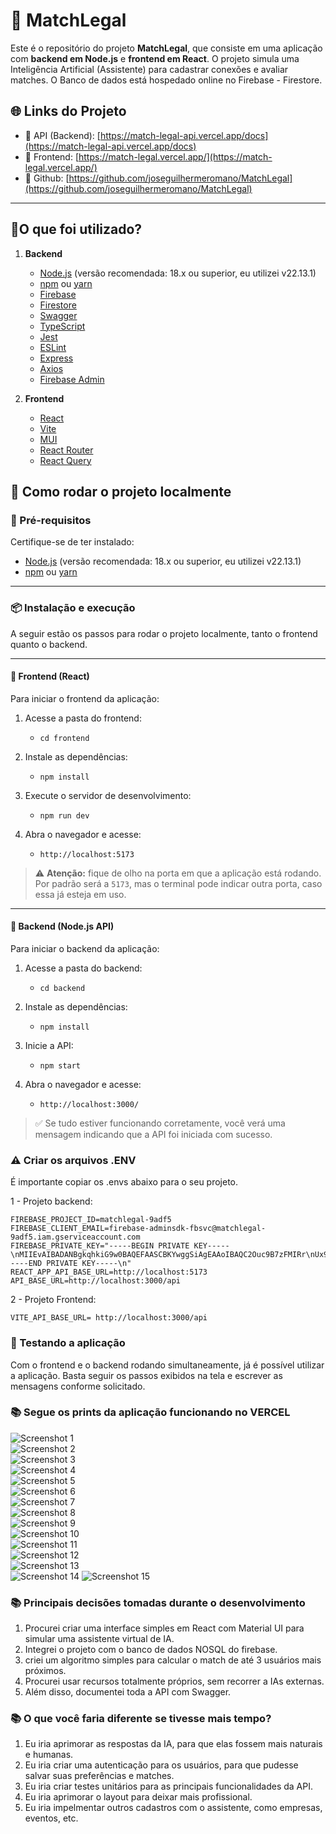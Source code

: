 # 🎯 MatchLegal

Este é o repositório do projeto **MatchLegal**, que consiste em uma aplicação com **backend em Node.js** e **frontend em React**.
O projeto simula uma Inteligência Artificial (Assistente) para cadastrar conexões e avaliar matches. 
O Banco de dados está hospedado online no Firebase - Firestore. 

## 🌐 Links do Projeto

- 🔗 API (Backend): [https://match-legal-api.vercel.app/docs](https://match-legal-api.vercel.app/docs)
- 🔗 Frontend: [https://match-legal.vercel.app/](https://match-legal.vercel.app/)
- 🔗 Github: [https://github.com/joseguilhermeromano/MatchLegal](https://github.com/joseguilhermeromano/MatchLegal)

---

## 🚀O que foi utilizado?

1. **Backend**
   - [Node.js](https://nodejs.org/) (versão recomendada: 18.x ou superior, eu utilizei v22.13.1)
   - [npm](https://www.npmjs.com/) ou [yarn](https://yarnpkg.com/)
   - [Firebase](https://firebase.google.com/)
   - [Firestore](https://firebase.google.com/docs/firestore)
   - [Swagger](https://swagger.io/)
   - [TypeScript](https://www.typescriptlang.org/)
   - [Jest](https://jestjs.io/)
   - [ESLint](https://eslint.org/)
   - [Express](https://expressjs.com/)
   - [Axios](https://axios-http.com/)
   - [Firebase Admin](https://firebase.google.com/docs/admin)

2. **Frontend**
   - [React](https://reactjs.org/)
   - [Vite](https://vitejs.dev/)
   - [MUI](https://mui.com/)
   - [React Router](https://reactrouter.com/)
   - [React Query](https://tanstack.com/query/v4)

## 🚀 Como rodar o projeto localmente

### 🔧 Pré-requisitos

Certifique-se de ter instalado:

- [Node.js](https://nodejs.org/) (versão recomendada: 18.x ou superior, eu utilizei v22.13.1)
- [npm](https://www.npmjs.com/) ou [yarn](https://yarnpkg.com/)

---

### 📦 Instalação e execução

A seguir estão os passos para rodar o projeto localmente, tanto o frontend quanto o backend.

---

#### 🔹 Frontend (React)

Para iniciar o frontend da aplicação:

1. Acesse a pasta do frontend:
   - `cd frontend`

2. Instale as dependências:
   - `npm install`

3. Execute o servidor de desenvolvimento:
   - `npm run dev`

4. Abra o navegador e acesse:
   - `http://localhost:5173`

> ⚠️ **Atenção:** fique de olho na porta em que a aplicação está rodando. Por padrão será a `5173`, mas o terminal pode indicar outra porta, caso essa já esteja em uso.

---

#### 🔸 Backend (Node.js API)

Para iniciar o backend da aplicação:

1. Acesse a pasta do backend:
   - `cd backend`

2. Instale as dependências:
   - `npm install`

3. Inicie a API:
   - `npm start`

4. Abra o navegador e acesse:
   - `http://localhost:3000/`

> ✅ Se tudo estiver funcionando corretamente, você verá uma mensagem indicando que a API foi iniciada com sucesso.

### ⚠️  Criar os arquivos .ENV

É importante copiar os .envs abaixo para o seu projeto. 

1 - Projeto backend:

```dotenv
FIREBASE_PROJECT_ID=matchlegal-9adf5
FIREBASE_CLIENT_EMAIL=firebase-adminsdk-fbsvc@matchlegal-9adf5.iam.gserviceaccount.com
FIREBASE_PRIVATE_KEY="-----BEGIN PRIVATE KEY-----\nMIIEvAIBADANBgkqhkiG9w0BAQEFAASCBKYwggSiAgEAAoIBAQC2Ouc9B7zFMIRr\nUx9pI3ALcmuash+f/Foe2KBx77qxQzy4+Q5OhLehMlvHzEjT1TbpcXnS2k6+QugZ\nr+U7LhvRdWH7QUeWMxqIsBe4xV2hw4vQhG11HxZFlZgmOXstX+BYSvZrGV+i0KkO\nEj4JcIZUhzGTJ5fGE68U/2vwssaYefEOapXOI4Zw5uEZU9OxGyGrG/qhUqkPJIa6\n8GjMGXxQfhZRQT5dtqMGEXtKfLNm1fUOCL3tjvRfuru3WUvOr6G0zs9IAfXvzQNh\nR5vEOMfRPXDmKhqxV1/ev7C5LvI5rkmJN4uUfmb6NTCtmgetxK86ARtlYyeqE3wI\ncmiQWceFAgMBAAECgf8+/x3xeztG7/7XG2VAc3/IdUW9tNY5+IMvJrRQrw9bOGNF\njtPjUP4qO75+06BZmtvg19nFirKuE3MpbiVQ0B/NyUaWFXsp8YC6wCVzOsejpHYx\nH5a3ZofMhmqSzExI41wrKb8GRz9Iidnng2bu3HeTwSjiNk3BrAxatfIaw7LkAq1C\niRyytUjLOCZWQsLwjn9esiTIVtgGASKe7dypBis35uVtV3x8PvAuEVfWGaqqk0+R\nSRyFOFXDl+JWV0lnhAkXC9JEeCa1qPO6py5xI8mDzXbTOVohYXsheftOCZHvrEpa\n886kYU132t77zS+DleNVr6VFIGacfhVIFrXycKcCgYEA9YUIlOqjyDuNbhiKuQ6f\niao3HSsZgIh9XW7zpR6YDG4VODby6t/2qDgIAjhCyvOBUlBbB51GP9J1iS4f53oE\nUF045qeNy83Y04vMDOjrSGefHDYZJSooHd5w9uemVw3M1LWJNZisfAkrsZdpeTAc\n0+GD8ECH+flOqekYvuyJxn8CgYEAvgJCjfPttviXzfV5RXHVcpyJtQbnzFuzuB73\nB2WE0vrK4u+sloXBpa+lnA9/UrUpT+MBFOLZwZ1jJEYKwC+i0FAeHq4TfvLFb8sN\n5VyLBuuHQBHfRX9HhfH3nviHhY2HINuoFKAo23iJPQXH7nts1zzLU8Scff8t1x1o\nJeuxV/sCgYEAzOntkayMadAaaGsfTPjBerqQKU4RiM9iIps5yvRP3v/5weNKt3GZ\ngijRtliSlqTJqJPchexj91yGMKpIgn+6HgDQPuJVXGY/s8AX3CaCSPoDOB6GuhgH\nR3aiPdB1am7gKCAjlpIIU7WrvBstMrJPPSAZaGnTk3TajME5oA/3pa0CgYAkQtQm\nuQWFpJ173bveB+JfNAaHuKCl/F4o5ifojnQxu1DazDiYpUAWeZXWWZLH2vDeYQkE\nzmIWNA4GjyNgF/cvYArPehMYaAZL1ml5exbBJFO0Y3TDk423vzytZuqeDytZlvHV\ntdb2Q2OVdLP6DC3ySZTYEK540SkTY3ZLvlYi3wKBgQDOofQ9FwDjXbFmT2Is3emW\nx28O6I31nh1BsFKEXlz9iKEHZhRVOWMvjs2ZYGgbZ9vT4Ats9jf11Hx7F++xz8ji\nBg4H6YLhw2TgJ8C0Msqw4xaZcUyH+GqCXbrWcgctZaxgzrq2JOHTl3nnjlNY09q6\ntUAYqJpF1ywipqnSfmc+wQ==\n-----END PRIVATE KEY-----\n"
REACT_APP_API_BASE_URL=http://localhost:5173
API_BASE_URL=http://localhost:3000/api
```

2 - Projeto Frontend: 

```dotenv
VITE_API_BASE_URL= http://localhost:3000/api
```

### 🧪 Testando a aplicação

Com o frontend e o backend rodando simultaneamente, já é possível utilizar a aplicação. 
Basta seguir os passos exibidos na tela e escrever as mensagens conforme solicitado.

### 📚 Segue os prints da aplicação funcionando no VERCEL

![Screenshot 1](prints/Screenshot_1.png)  
![Screenshot 2](prints/Screenshot_2.png)  
![Screenshot 3](prints/Screenshot_3.png)  
![Screenshot 4](prints/Screenshot_4.png)  
![Screenshot 5](prints/Screenshot_5.png)  
![Screenshot 6](prints/Screenshot_6.png)  
![Screenshot 7](prints/Screenshot_7.png)  
![Screenshot 8](prints/Screenshot_8.png)  
![Screenshot 9](prints/Screenshot_9.png)  
![Screenshot 10](prints/Screenshot_10.png)  
![Screenshot 11](prints/Screenshot_11.png)  
![Screenshot 12](prints/Screenshot_12.png)  
![Screenshot 13](prints/Screenshot_13.png)  
![Screenshot 14](prints/Screenshot_14.png)
![Screenshot 15](prints/Screenshot_15.png)

### 📚 Principais decisões tomadas durante o desenvolvimento

1. Procurei criar uma interface simples em React com Material UI para simular uma assistente virtual de IA. 
2. Integrei o projeto com o banco de dados NOSQL do firebase. 
3. criei um algoritmo simples para calcular o match de até 3 usuários mais próximos. 
4. Procurei usar recursos totalmente próprios, sem recorrer a IAs externas. 
5. Além disso, documentei toda a API com Swagger. 

### 📚 O que você faria diferente se tivesse mais tempo?

1. Eu iria aprimorar as respostas da IA, para que elas fossem mais naturais e humanas.
2. Eu iria criar uma autenticação para os usuários, para que pudesse salvar suas preferências e matches.
3. Eu iria criar testes unitários para as principais funcionalidades da API.
4. Eu iria aprimorar o layout para deixar mais profissional. 
5. Eu iria impelmentar outros cadastros com o assistente, como empresas, eventos, etc.



